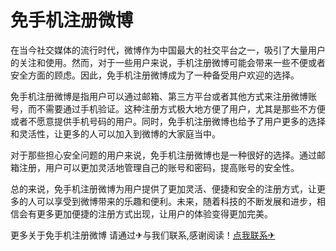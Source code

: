 # 免手机注册微博

在当今社交媒体的流行时代，微博作为中国最大的社交平台之一，吸引了大量用户的关注和使用。然而，对于一些用户来说，手机注册微博可能会带来一些不便或者安全方面的顾虑。因此，免手机注册微博成为了一种备受用户欢迎的选择。

免手机注册微博是指用户可以通过邮箱、第三方平台或者其他方式来注册微博账号，而不需要通过手机验证。这种注册方式极大地方便了用户，尤其是那些不方便或者不愿意提供手机号码的用户。同时，免手机注册微博也给予了用户更多的选择和灵活性，让更多的人可以加入到微博的大家庭当中。

对于那些担心安全问题的用户来说，免手机注册微博也是一种很好的选择。通过邮箱注册，用户可以更加灵活地管理自己的账号和密码，提高账号的安全性。

总的来说，免手机注册微博为用户提供了更加灵活、便捷和安全的注册方式，让更多的人可以享受到微博带来的乐趣和便利。未来，随着科技的不断发展和进步，相信会有更多更加便捷的注册方式出现，让用户的体验变得更加完美。

更多关于免手机注册微博 请通过✈与我们联系,感谢阅读！[点我联系✈](https://box.G208.com)